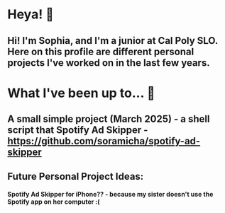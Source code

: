 # Heya! 👋

## Hi! I'm Sophia, and I'm a junior at Cal Poly SLO. Here on this profile are different personal projects I've worked on in the last few years.

<!--#### 🤩 Currently learning and developing an app...-->
# What I've been up to... 🤩
## A small simple project (March 2025) - a shell script that Spotify Ad Skipper - https://github.com/soramicha/spotify-ad-skipper

## Future Personal Project Ideas:
#### Spotify Ad Skipper for iPhone?? - because my sister doesn't use the Spotify app on her computer :(
<!--
**soramicha/soramicha** is a ✨ _special_ ✨ repository because its `README.md` (this file) appears on your GitHub profile.

Here are some ideas to get you started:

- 🔭 I’m currently working on ...
- 🌱 I’m currently learning ...
- 👯 I’m looking to collaborate on ...
- 🤔 I’m looking for help with ...
- 💬 Ask me about ...
- 📫 How to reach me: ...
- 😄 Pronouns: ...
- ⚡ Fun fact: ...
-->
